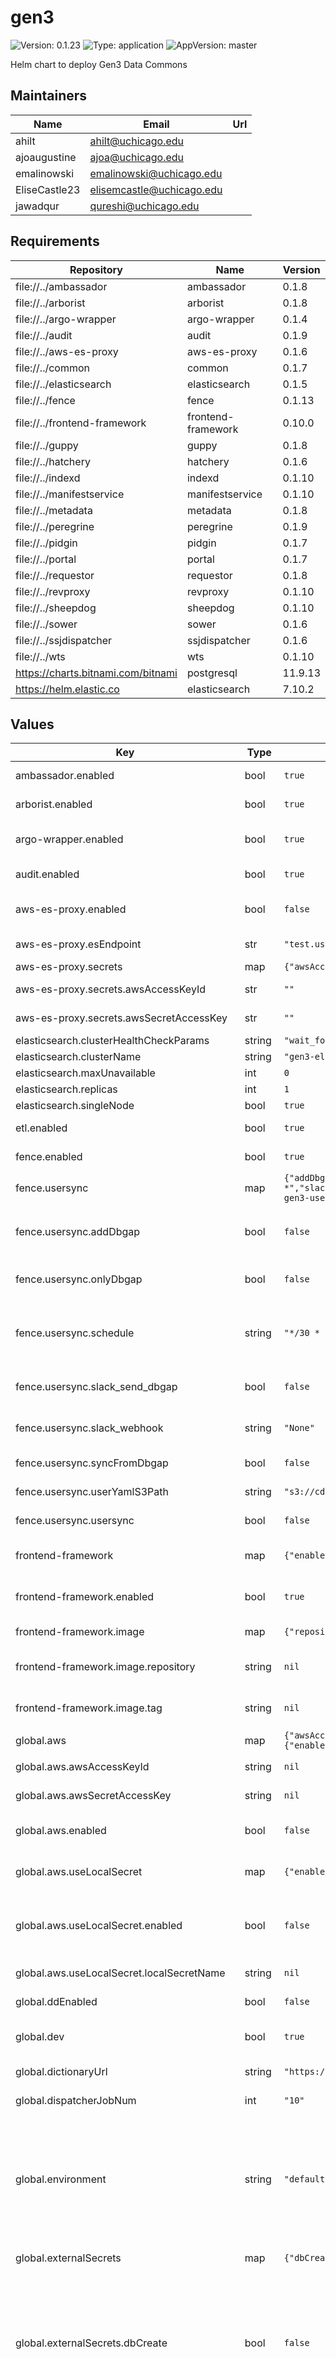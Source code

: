 # gen3

![Version: 0.1.23](https://img.shields.io/badge/Version-0.1.23-informational?style=flat-square) ![Type: application](https://img.shields.io/badge/Type-application-informational?style=flat-square) ![AppVersion: master](https://img.shields.io/badge/AppVersion-master-informational?style=flat-square)

Helm chart to deploy Gen3 Data Commons

## Maintainers

| Name | Email | Url |
| ---- | ------ | --- |
| ahilt | <ahilt@uchicago.edu> |  |
| ajoaugustine | <ajoa@uchicago.edu> |  |
| emalinowski | <emalinowski@uchicago.edu> |  |
| EliseCastle23 | <elisemcastle@uchicago.edu> |  |
| jawadqur | <qureshi@uchicago.edu> |  |

## Requirements

| Repository | Name | Version |
|------------|------|---------|
| file://../ambassador | ambassador | 0.1.8 |
| file://../arborist | arborist | 0.1.8 |
| file://../argo-wrapper | argo-wrapper | 0.1.4 |
| file://../audit | audit | 0.1.9 |
| file://../aws-es-proxy | aws-es-proxy | 0.1.6 |
| file://../common | common | 0.1.7 |
| file://../elasticsearch | elasticsearch | 0.1.5 |
| file://../fence | fence | 0.1.13 |
| file://../frontend-framework | frontend-framework | 0.10.0 |
| file://../guppy | guppy | 0.1.8 |
| file://../hatchery | hatchery | 0.1.6 |
| file://../indexd | indexd | 0.1.10 |
| file://../manifestservice | manifestservice | 0.1.10 |
| file://../metadata | metadata | 0.1.8 |
| file://../peregrine | peregrine | 0.1.9 |
| file://../pidgin | pidgin | 0.1.7 |
| file://../portal | portal | 0.1.7 |
| file://../requestor | requestor | 0.1.8 |
| file://../revproxy | revproxy | 0.1.10 |
| file://../sheepdog | sheepdog | 0.1.10 |
| file://../sower | sower | 0.1.6 |
| file://../ssjdispatcher | ssjdispatcher | 0.1.6 |
| file://../wts | wts | 0.1.10 |
| https://charts.bitnami.com/bitnami | postgresql | 11.9.13 |
| https://helm.elastic.co | elasticsearch | 7.10.2 |

## Values

| Key                                                     | Type | Default | Description |
|---------------------------------------------------------|------|---------|-------------|
| ambassador.enabled                                      | bool | `true` | Whether to deploy the ambassador subchart. |
| arborist.enabled                                        | bool | `true` | Whether to deploy the arborist subchart. |
| argo-wrapper.enabled                                    | bool | `true` | Whether to deploy the argo-wrapper subchart. |
| audit.enabled                                           | bool | `true` | Whether to deploy the audit subchart. |
| aws-es-proxy.enabled                                    | bool | `false` | Whether to deploy the aws-es-proxy subchart. |
| aws-es-proxy.esEndpoint                                 | str | `"test.us-east-1.es.amazonaws.com"` | Elasticsearch endpoint in AWS |
| aws-es-proxy.secrets                                    | map | `{"awsAccessKeyId":"","awsSecretAccessKey":""}` | Secret information |
| aws-es-proxy.secrets.awsAccessKeyId                     | str | `""` | AWS access key ID for aws-es-proxy |
| aws-es-proxy.secrets.awsSecretAccessKey                 | str | `""` | AWS secret access key for aws-es-proxy |
| elasticsearch.clusterHealthCheckParams                  | string | `"wait_for_status=yellow&timeout=1s"` |  |
| elasticsearch.clusterName                               | string | `"gen3-elasticsearch"` |  |
| elasticsearch.maxUnavailable                            | int | `0` |  |
| elasticsearch.replicas                                  | int | `1` |  |
| elasticsearch.singleNode                                | bool | `true` |  |
| etl.enabled                                             | bool | `true` | Whether to deploy the etl subchart. |
| fence.enabled                                           | bool | `true` | Whether to deploy the fence subchart. |
| fence.usersync                                          | map | `{"addDbgap":false,"onlyDbgap":false,"schedule":"*/30 * * * *","slack_send_dbgap":false,"slack_webhook":"None","syncFromDbgap":false,"userYamlS3Path":"s3://cdis-gen3-users/helm-test/user.yaml","usersync":false}` | Configuration options for usersync cronjob. |
| fence.usersync.addDbgap                                 | bool | `false` | Force attempting a dbgap sync if "true", falls back on user.yaml |
| fence.usersync.onlyDbgap                                | bool | `false` | Forces ONLY a dbgap sync if "true", IGNORING user.yaml |
| fence.usersync.schedule                                 | string | `"*/30 * * * *"` | The cron schedule expression to use in the usersync cronjob. Runs every 30 minutes by default. |
| fence.usersync.slack_send_dbgap                         | bool | `false` | Will echo what files we are seeing on dbgap ftp to Slack. |
| fence.usersync.slack_webhook                            | string | `"None"` | Slack webhook endpoint used with certain jobs. |
| fence.usersync.syncFromDbgap                            | bool | `false` | Whether to sync data from dbGaP. |
| fence.usersync.userYamlS3Path                           | string | `"s3://cdis-gen3-users/helm-test/user.yaml"` | Path to the user.yaml file in S3. |
| fence.usersync.usersync                                 | bool | `false` | Whether to run Fence usersync or not. |
| frontend-framework                                      | map | `{"enabled":true,"image":{"repository":null,"tag":null}}` | Configurations for frontend-framework chart. |
| frontend-framework.enabled                              | bool | `true` | Whether to deploy the frontend-framework subchart. |
| frontend-framework.image                                | map | `{"repository":null,"tag":null}` | Docker image information. |
| frontend-framework.image.repository                     | string | `nil` | The Docker image repository for the guppy service. |
| frontend-framework.image.tag                            | string | `nil` | Overrides the image tag whose default is the chart appVersion. |
| global.aws                                              | map | `{"awsAccessKeyId":null,"awsSecretAccessKey":null,"enabled":false,"useLocalSecret":{"enabled":false,"localSecretName":null}}` | AWS configuration |
| global.aws.awsAccessKeyId                               | string | `nil` | Credentials for AWS stuff. |
| global.aws.awsSecretAccessKey                           | string | `nil` | Credentials for AWS stuff. |
| global.aws.enabled                                      | bool | `false` | Set to true if deploying to AWS. Controls ingress annotations. |
| global.aws.useLocalSecret                               | map | `{"enabled":false,"localSecretName":null}` | Local secret setting if using a pre-exising secret. |
| global.aws.useLocalSecret.enabled                       | bool | `false` | Set to true if you would like to use a secret that is already running on your cluster. |
| global.aws.useLocalSecret.localSecretName               | string | `nil` | Name of the local secret. |
| global.ddEnabled                                        | bool | `false` | Whether Datadog is enabled. |
| global.dev                                              | bool | `true` | Deploys postgres/elasticsearch for dev |
| global.dictionaryUrl                                    | string | `"https://s3.amazonaws.com/dictionary-artifacts/datadictionary/develop/schema.json"` | URL of the data dictionary. |
| global.dispatcherJobNum                                 | int | `"10"` | Number of dispatcher jobs. |
| global.environment                                      | string | `"default"` | Environment name. This should be the same as vpcname if you're doing an AWS deployment. Currently this is being used to share ALB's if you have multiple namespaces in same cluster. |
| global.externalSecrets                                  | map | `{"dbCreate":false,"deploy":false}` | External Secrets settings. |
| global.externalSecrets.dbCreate                         | bool | `false` | Will create the databases and store the creds in Kubernetes Secrets even if externalSecrets is deployed. Useful if you want to use ExternalSecrets for other secrets besides db secrets. |
| global.externalSecrets.deploy                           | bool | `false` | Will use ExternalSecret resources to pull secrets from Secrets Manager instead of creating them locally. Be cautious as this will override secrets you have deployed. |
| global.hostname                                         | string | `"localhost"` | Hostname for the deployment. |
| global.netPolicy                                        | bool | `true` | Whether network policies are enabled. |
| global.portalApp                                        | string | `"gitops"` | Portal application name. |
| global.postgres.dbCreate                                | bool | `true` | Whether the database create job should run. |
| global.postgres.master.host                             | string | `nil` | global postgres master host |
| global.postgres.master.password                         | string | `nil` | global postgres master password |
| global.postgres.master.port                             | string | `"5432"` | global postgres master port |
| global.postgres.master.username                         | string | `"postgres"` | global postgres master username |
| global.publicDataSets                                   | bool | `true` | Whether public datasets are enabled. |
| global.revproxyArn                                      | string | `"arn:aws:acm:us-east-1:123456:certificate"` | ARN of the reverse proxy certificate. |
| global.tierAccessLevel                                  | string | `"libre"` | Access level for tiers. acceptable values for `tier_access_level` are: `libre`, `regular` and `private`. If omitted, by default common will be treated as `private` |
| global.tierAccessLimit                                  | int | `"1000"` | Only relevant if tireAccessLevel is set to "regular". Summary charts below this limit will not appear for aggregated data. |
| guppy.enabled                                           | bool | `false` | Whether to deploy the guppy subchart. |
| hatchery.enabled                                        | bool | `true` | Whether to deploy the hatchery subchart. |
| hatchery.hatchery.containers[0].args[0]                 | string | `"--NotebookApp.base_url=/lw-workspace/proxy/"` |  |
| hatchery.hatchery.containers[0].args[1]                 | string | `"--NotebookApp.default_url=/lab"` |  |
| hatchery.hatchery.containers[0].args[2]                 | string | `"--NotebookApp.password=''"` |  |
| hatchery.hatchery.containers[0].args[3]                 | string | `"--NotebookApp.token=''"` |  |
| hatchery.hatchery.containers[0].args[4]                 | string | `"--NotebookApp.shutdown_no_activity_timeout=5400"` |  |
| hatchery.hatchery.containers[0].args[5]                 | string | `"--NotebookApp.quit_button=False"` |  |
| hatchery.hatchery.containers[0].command[0]              | string | `"start-notebook.sh"` |  |
| hatchery.hatchery.containers[0].cpu-limit               | string | `"1.0"` | cpu limit of workspace container |
| hatchery.hatchery.containers[0].env                     | object | `{"FRAME_ANCESTORS":"https://{{ .Values.global.hostname }}"}` | environment variables for workspace container |
| hatchery.hatchery.containers[0].fs-gid                  | int | `100` |  |
| hatchery.hatchery.containers[0].gen3-volume-location    | string | `"/home/jovyan/.gen3"` |  |
| hatchery.hatchery.containers[0].image                   | string | `"quay.io/cdis/heal-notebooks:combined_tutorials__latest"` | docker image for workspace |
| hatchery.hatchery.containers[0].lifecycle-post-start[0] | string | `"/bin/sh"` |  |
| hatchery.hatchery.containers[0].lifecycle-post-start[1] | string | `"-c"` |  |
| hatchery.hatchery.containers[0].lifecycle-post-start[2] | string | `"export IAM=`whoami`; rm -rf /home/$IAM/pd/dockerHome; rm -rf /home/$IAM/pd/lost+found; ln -s /data /home/$IAM/pd/; true"` |  |
| hatchery.hatchery.containers[0].memory-limit            | string | `"2Gi"` | memory limit of workspace container |
| hatchery.hatchery.containers[0].name                    | string | `"(Tutorials) Example Analysis Jupyter Lab Notebooks"` | name of workspace |
| hatchery.hatchery.containers[0].path-rewrite            | string | `"/lw-workspace/proxy/"` |  |
| hatchery.hatchery.containers[0].ready-probe             | string | `"/lw-workspace/proxy/"` |  |
| hatchery.hatchery.containers[0].target-port             | int | `8888` | port to proxy traffic to in docker contaniner |
| hatchery.hatchery.containers[0].use-tls                 | string | `"false"` |  |
| hatchery.hatchery.containers[0].user-uid                | int | `1000` |  |
| hatchery.hatchery.containers[0].user-volume-location    | string | `"/home/jovyan/pd"` |  |
| hatchery.hatchery.sidecarContainer.args                 | list | `[]` | Arguments to pass to the sidecare container. |
| hatchery.hatchery.sidecarContainer.command              | list | `["/bin/bash","./sidecar.sh"]` | Commands to run for the sidecar container. |
| hatchery.hatchery.sidecarContainer.cpu-limit            | string | `"0.1"` | The maximum amount of CPU the sidecar container can use |
| hatchery.hatchery.sidecarContainer.env                  | map | `{"HOSTNAME":"{{ .Values.global.hostname }}","NAMESPACE":"{{ .Release.Namespace }}"}` | Environment variables to pass to the sidecar container |
| hatchery.hatchery.sidecarContainer.image                | string | `"quay.io/cdis/ecs-ws-sidecar:master"` | The sidecar image. |
| hatchery.hatchery.sidecarContainer.lifecycle-pre-stop[0] | string | `"su"` |  |
| hatchery.hatchery.sidecarContainer.lifecycle-pre-stop[1] | string | `"-c"` |  |
| hatchery.hatchery.sidecarContainer.lifecycle-pre-stop[2] | string | `"echo test"` |  |
| hatchery.hatchery.sidecarContainer.lifecycle-pre-stop[3] | string | `"-s"` |  |
| hatchery.hatchery.sidecarContainer.lifecycle-pre-stop[4] | string | `"/bin/sh"` |  |
| hatchery.hatchery.sidecarContainer.lifecycle-pre-stop[5] | string | `"root"` |  |
| hatchery.hatchery.sidecarContainer.memory-limit         | string | `"256Mi"` | The maximum amount of memory the sidecar container can use |
| indexd.defaultPrefix                                    | string | `"PREFIX/"` | the default prefix for indexd records |
| indexd.enabled                                          | bool | `true` | Whether to deploy the indexd subchart. |
| manifestservice.enabled                                 | bool | `true` | Whether to deploy the manifest service subchart. |
| metadata.enabled                                        | bool | `true` | Whether to deploy the metadata subchart. |
| peregrine.enabled                                       | bool | `true` | Whether to deploy the peregrine subchart. |
| pidgin.enabled                                          | bool | `true` | Whether to deploy the pidgin subchart. |
| portal.enabled                                          | bool | `true` | Whether to deploy the portal subchart. |
| postgresql.primary.persistence.enabled                  | bool | `false` | Option to persist the dbs data. |
| requestor.enabled                                       | bool | `false` | Whether to deploy the requestor subchart. |
| revproxy.enabled                                        | bool | `true` | Whether to deploy the revproxy subchart. |
| revproxy.ingress.annotations                            | map | `{}` | Annotations to add to the ingress. |
| revproxy.ingress.enabled                                | bool | `false` | Whether to create the custom revproxy ingress |
| revproxy.ingress.hosts                                  | list | `[{"host":"chart-example.local"}]` | Where to route the traffic. |
| revproxy.ingress.tls                                    | list | `[]` | To secure an Ingress by specifying a secret that contains a TLS private key and certificate. |
| sheepdog.enabled                                        | bool | `true` | Whether to deploy the sheepdog subchart. |
| ssjdispatcher.enabled                                   | bool | `false` | Whether to deploy the ssjdispatcher subchart. |
| wts.enabled                                             | bool | `true` | Whether to deploy the wts subchart. |

----------------------------------------------
Autogenerated from chart metadata using [helm-docs v1.11.0](https://github.com/norwoodj/helm-docs/releases/v1.11.0)
